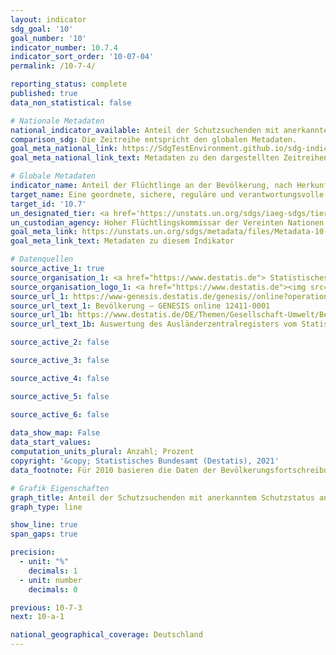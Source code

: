 ```yaml
---
layout: indicator    
sdg_goal: '10'    
goal_number: '10'    
indicator_number: 10.7.4    
indicator_sort_order: '10-07-04'    
permalink: /10-7-4/    

reporting_status: complete    
published: true    
data_non_statistical: false    

# Nationale Metadaten    
national_indicator_available: Anteil der Schutzsuchenden mit anerkanntem Schutzstatus an der gesamten Bevölkerung    
comparison_sdg: Die Zeitreihe entspricht den globalen Metadaten.    
goal_meta_national_link: https://SdgTestEnvironment.github.io/sdg-indicators/public/MetaDe/10.7.4.pdf    
goal_meta_national_link_text: Metadaten zu den dargestellten Zeitreihen    

# Globale Metadaten    
indicator_name: Anteil der Flüchtlinge an der Bevölkerung, nach Herkunftsland    
target_name: Eine geordnete, sichere, reguläre und verantwortungsvolle Migration und Mobilität von Menschen ermöglichen, unter anderem durch die Anwendung einer planvollen und gut gesteuerten Migrationspolitik    
target_id: '10.7'    
un_designated_tier: <a href='https://unstats.un.org/sdgs/iaeg-sdgs/tier-classification/' title='Klicken Sie hier um weitere Informationen zur UN-Tier-Klassifikation zu erhalten.'  target='_blank'>Tier I</a>    
un_custodian_agency: Hoher Flüchtlingskommissar der Vereinten Nationen (UNHCR)    
goal_meta_link: https://unstats.un.org/sdgs/metadata/files/Metadata-10-07-04.pdf    
goal_meta_link_text: Metadaten zu diesem Indikator        

# Datenquellen
source_active_1: true
source_organisation_1: <a href="https://www.destatis.de"> Statistisches Bundesamt (Destatis) </a>
source_organisation_logo_1: <a href="https://www.destatis.de"><img src="https://g205sdgs.github.io/sdg-indicators/public/OrgImgDe/destatis.png" alt="Logo destatis" style="height:60px; width:148px"/></a>
source_url_1: https://www-genesis.destatis.de/genesis//online?operation=table&code=12411-0001&bypass=true&language=de
source_url_text_1: Bevölkerung – GENESIS online 12411-0001
source_url_1b: https://www.destatis.de/DE/Themen/Gesellschaft-Umwelt/Bevoelkerung/Migration-Integration/Tabellen/liste-schutzsuchende-migrationsstruktur-demografie-schutzsuchende-zeitreihe.html
source_url_text_1b: Auswertung des Ausländerzentralregisters vom Statistischen Bundesamt

source_active_2: false

source_active_3: false

source_active_4: false

source_active_5: false

source_active_6: false
    
data_show_map: False    
data_start_values:     
computation_units_plural: Anzahl; Prozent    
copyright: '&copy; Statistisches Bundesamt (Destatis), 2021'    
data_footnote: Für 2010 basieren die Daten der Bevölkerungsfortschreibung auf der Volkszählung 1987 (Bundesrepublik Deutschland) sowie dem Bevölkerungsregister mit Stand vom 3. Oktober 1990 (Deutsche Demokratische Republik) und ab 2011 auf dem Zensus 2011.    

# Grafik Eigenschaften    
graph_title: Anteil der Schutzsuchenden mit anerkanntem Schutzstatus an der gesamten Bevölkerung    
graph_type: line    

show_line: true
span_gaps: true

precision:
  - unit: "%"
    decimals: 1
  - unit: number
    decimals: 0    

previous: 10-7-3    
next: 10-a-1    

national_geographical_coverage: Deutschland    
---
```


<span></span>